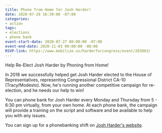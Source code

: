 ```yaml
---
title: Phone from Home for Josh Harder!
date: 2020-07-28 16:39:00 -07:00
categories:
- action
tags:
- elections
- phone bank
event-start-date: 2020-07-27 00:00:00 -07:00
event-end-date: 2020-11-03 00:00:00 -08:00
RSVP-link: https://www.mobilize.us/harderforcongress/event/283963/
---
```


Help Re-Elect Josh Harder by Phoning from Home! 

In 2018 we successfully helped get Josh Harder elected to the House of Representatives, representing Congressional District CA-10 (Tracy/Modesto). Now, he's running another competitive campaign for re-election, and he needs our help to win! 

You can phone bank for Josh Harder every Monday and Thursday from 5 - 6:30 pm virtually, from your own home. At each phone bank, the campaign will provide a training on the script and software and be available to help you with any issues. 

You can sign up for a phonebanking shift on [Josh Harder's website](https://www.mobilize.us/harderforcongress/event/283963/). 